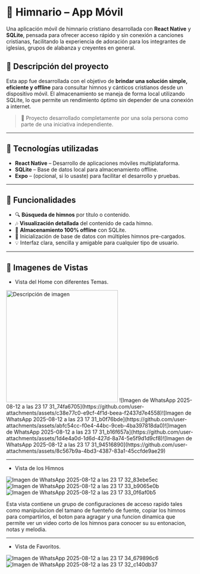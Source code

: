 # 📖 Himnario – App Móvil

Una aplicación móvil de himnario cristiano desarrollada con **React Native** y **SQLite**, pensada para ofrecer acceso rápido y sin conexión a canciones cristianas, facilitando la experiencia de adoración para los integrantes de iglesias, grupos de alabanza y creyentes en general.

## 📱 Descripción del proyecto

Esta app fue desarrollada con el objetivo de **brindar una solución simple, eficiente y offline** para consultar himnos y cánticos cristianos desde un dispositivo móvil. El almacenamiento se maneja de forma local utilizando SQLite, lo que permite un rendimiento óptimo sin depender de una 
conexión a internet.

> 🔧 Proyecto desarrollado completamente por una sola persona como parte de una iniciativa independiente.

---

## 🚀 Tecnologías utilizadas

- **React Native** – Desarrollo de aplicaciones móviles multiplataforma.
- **SQLite** – Base de datos local para almacenamiento offline.
- **Expo** – (opcional, si lo usaste) para facilitar el desarrollo y pruebas.

---

## 🧩 Funcionalidades

- 🔍 **Búsqueda de himnos** por título o contenido.
- 🎶 **Visualización detallada** del contenido de cada himno.
- 📂 **Almacenamiento 100% offline** con SQLite.
- 💾 Inicialización de base de datos con múltiples himnos pre-cargados.
- 💡 Interfaz clara, sencilla y amigable para cualquier tipo de usuario.

---

## 🎨 Imagenes de Vistas

- Vista del Home con diferentes Temas.

<img src="https://tu-url-de-imagen.png](https://github.com/user-attachments/assets/c38e77c0-e9cf-4f1d-beea-f2437d7e4558)![Imagen de WhatsApp 2025-08-12 a las 23 17 31_b0f76bde](https://github.com/user-attachments/assets/abfc54cc-f0e4-44bc-9ceb-4ba397818da0)" alt="Descripción de imagen" width="300" />
![Imagen de WhatsApp 2025-08-12 a las 23 17 31_74fa6705](https://github.com/user-attachments/assets/c38e77c0-e9cf-4f1d-beea-f2437d7e4558)![Imagen de WhatsApp 2025-08-12 a las 23 17 31_b0f76bde](https://github.com/user-attachments/assets/abfc54cc-f0e4-44bc-9ceb-4ba397818da0)![Imagen de WhatsApp 2025-08-12 a las 23 17 31_b16f657a](https://github.com/user-attachments/assets/1d4e4a0d-1d6d-427d-8a74-5e5f9d1d9cf8)![Imagen de WhatsApp 2025-08-12 a las 23 17 31_94516890](https://github.com/user-attachments/assets/8c567b9a-4bd3-4387-83a1-45ccfde9ae29)

---

- Vista de los Himnos

![Imagen de WhatsApp 2025-08-12 a las 23 17 32_83ebe5ec](https://github.com/user-attachments/assets/7445501a-8be6-4329-a033-b0416d5ab92a)
![Imagen de WhatsApp 2025-08-12 a las 23 17 33_b9065e0b](https://github.com/user-attachments/assets/b5b61252-4211-4562-b74c-eb6a684f67ee)
![Imagen de WhatsApp 2025-08-12 a las 23 17 33_0f6af0b5](https://github.com/user-attachments/assets/5b9dab1b-5d67-47b3-86b9-0cb38de5c036)

Esta vista contiene un grupo de configuraciones de acceso rapido tales como manipulacion del tamano de fuenteño de fuente, copiar los himnos para compartirlos, el boton para agragar y una funcion dinamica que permite ver un video corto de los himnos para conocer su su entonacion, notas y melodia.

---

- Vista de Favoritos.


![Imagen de WhatsApp 2025-08-12 a las 23 17 34_679896c6](https://github.com/user-attachments/assets/8206a863-87b8-41f2-8964-fdac5bef9a36)![Imagen de WhatsApp 2025-08-12 a las 23 17 32_c140db37](https://github.com/user-attachments/assets/1aa4ef7c-7ecb-46b5-a894-93b5cf146320)
  

